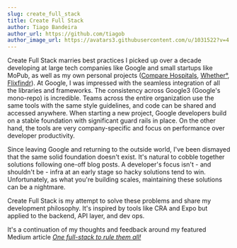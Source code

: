 ```yaml
---
slug: create_full_stack
title: Create Full Stack
author: Tiago Bandeira
author_url: https://github.com/tiagob
author_image_url: https://avatars3.githubusercontent.com/u/1031522?v=4
---
```


Create Full Stack marries best practices I picked up over a decade developing at large tech companies like Google and small startups like MoPub, as well as my own personal projects ([Compare Hospitals](https://comparehospitals.org/), [Whether°](https://apps.apple.com/us/app/id1446510851), [Flixfindr](https://www.youtube.com/watch?v=Ekf3k5jIGT4)). At Google, I was impressed with the seamless integration of all the libraries and frameworks. The consistency across Google3 (Google's mono-repo) is incredible. Teams across the entire organization use the same tools with the same style guidelines, and code can be shared and accessed anywhere. When starting a new project, Google developers build on a stable foundation with significant guard rails in place. On the other hand, the tools are very company-specific and focus on performance over developer productivity.

Since leaving Google and returning to the outside world, I've been dismayed that the same solid foundation doesn't exist. It's natural to cobble together solutions following one-off blog posts. A developer's focus isn't - and shouldn't be - infra at an early stage so hacky solutions tend to win. Unfortunately, as what you're building scales, maintaining these solutions can be a nightmare.

Create Full Stack is my attempt to solve these problems and share my development philosophy. It's inspired by tools like CRA and Expo but applied to the backend, API layer, and dev ops.

It's a continuation of my thoughts and feedback around my featured Medium article _[One full-stack to rule them all!](/blog/rule_them_all)_
